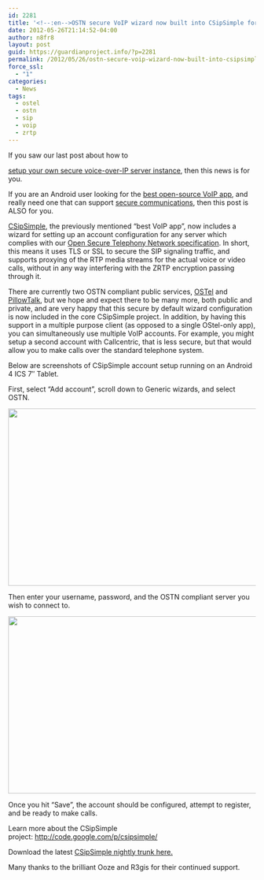 ```yaml
---
id: 2281
title: '<!--:en-->OSTN secure VoIP wizard now built into CSipSimple for Android<!--:-->'
date: 2012-05-26T21:14:52-04:00
author: n8fr8
layout: post
guid: https://guardianproject.info/?p=2281
permalink: /2012/05/26/ostn-secure-voip-wizard-now-built-into-csipsimple-for-android/
force_ssl:
  - "1"
categories:
  - News
tags:
  - ostel
  - ostn
  - sip
  - voip
  - zrtp
---
```

<!--:en-->If you saw our last post about how to 

[setup your own secure voice-over-IP server instance](https://guardianproject.info/2012/05/17/build-your-own-open-secure-telephony-network-some-assembly-required/), then this news is for you.

If you are an Android user looking for the [best open-source VoIP app](http://code.google.com/p/csipsimple/), and really need one that can support [secure communications](https://OSTel.co), then this post is ALSO for you.

[CSipSimple](http://code.google.com/p/csipsimple/), the previously mentioned &#8220;best VoIP app&#8221;, now includes a wizard for setting up an account configuration for any server which complies with our [Open Secure Telephony Network specification](https://guardianproject.info/wiki/OSTN_Compliance_Specification). In short, this means it uses TLS or SSL to secure the SIP signaling traffic, and supports proxying of the RTP media streams for the actual voice or video calls, without in any way interfering with the ZRTP encryption passing through it.

There are currently two OSTN compliant public services, [OSTel](https://OSTel.co) and [PillowTalk](https://intimi.ca:4242/), but we hope and expect there to be many more, both public and private, and are very happy that this secure by default wizard configuration is now included in the core CSipSimple project. In addition, by having this support in a multiple purpose client (as opposed to a single OStel-only app), you can simultaneously use multiple VoIP accounts. For example, you might setup a second account with Callcentric, that is less secure, but that would allow you to make calls over the standard telephone system.

Below are screenshots of CSipSimple account setup running on an Android 4 ICS 7&#8243; Tablet.

First, select &#8220;Add account&#8221;, scroll down to Generic wizards, and select OSTN.

[<img class="alignnone  wp-image-2282" title="Screenshot_2012-05-26-20-46-05" src="https://guardianproject.info/wp-content/uploads/2012/05/Screenshot_2012-05-26-20-46-05.png" alt="" width="614" height="360" srcset="https://guardianproject.info/wp-content/uploads/2012/05/Screenshot_2012-05-26-20-46-05.png 1024w, https://guardianproject.info/wp-content/uploads/2012/05/Screenshot_2012-05-26-20-46-05-300x175.png 300w" sizes="(max-width: 614px) 100vw, 614px" />](https://guardianproject.info/wp-content/uploads/2012/05/Screenshot_2012-05-26-20-46-05.png)

Then enter your username, password, and the OSTN compliant server you wish to connect to.

[<img class="alignnone  wp-image-2283" title="Screenshot_2012-05-26-20-53-56" src="https://guardianproject.info/wp-content/uploads/2012/05/Screenshot_2012-05-26-20-53-56.png" alt="" width="614" height="360" srcset="https://guardianproject.info/wp-content/uploads/2012/05/Screenshot_2012-05-26-20-53-56.png 1024w, https://guardianproject.info/wp-content/uploads/2012/05/Screenshot_2012-05-26-20-53-56-300x175.png 300w" sizes="(max-width: 614px) 100vw, 614px" />](https://guardianproject.info/wp-content/uploads/2012/05/Screenshot_2012-05-26-20-53-56.png)

Once you hit &#8220;Save&#8221;, the account should be configured, attempt to register, and be ready to make calls.

Learn more about the CSipSimple project: <http://code.google.com/p/csipsimple/>

Download the latest [CSipSimple nightly trunk here.](http://nightlies.csipsimple.com/trunk/)

Many thanks to the brilliant Ooze and R3gis for their continued support.<!--:-->

<!--:pt-->

<!--:-->

<!--:es-->

<!--:-->